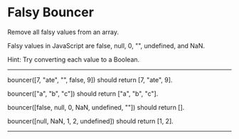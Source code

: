 # Falsy Bouncer

Remove all falsy values from an array.

Falsy values in JavaScript are false, null, 0, "", undefined, and NaN.

Hint: Try converting each value to a Boolean.

---

bouncer([7, "ate", "", false, 9]) should return [7, "ate", 9].

bouncer(["a", "b", "c"]) should return ["a", "b", "c"].

bouncer([false, null, 0, NaN, undefined, ""]) should return [].

bouncer([null, NaN, 1, 2, undefined]) should return [1, 2].

---